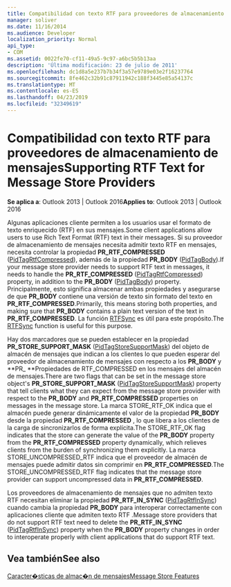 ```yaml
---
title: Compatibilidad con texto RTF para proveedores de almacenamiento de mensajes
manager: soliver
ms.date: 11/16/2014
ms.audience: Developer
localization_priority: Normal
api_type:
- COM
ms.assetid: 0022fe70-cf11-49a5-9c97-a6bc5b5b13aa
description: 'Última modificación: 23 de julio de 2011'
ms.openlocfilehash: dc1d8a5e237b7b34f3a57e9789e03e2f16237764
ms.sourcegitcommit: 8fe462c32b91c87911942c188f3445e85a54137c
ms.translationtype: MT
ms.contentlocale: es-ES
ms.lasthandoff: 04/23/2019
ms.locfileid: "32349619"
---
```

# <a name="supporting-rtf-text-for-message-store-providers"></a><span data-ttu-id="9f9ba-103">Compatibilidad con texto RTF para proveedores de almacenamiento de mensajes</span><span class="sxs-lookup"><span data-stu-id="9f9ba-103">Supporting RTF Text for Message Store Providers</span></span>

  
  
<span data-ttu-id="9f9ba-104">**Se aplica a**: Outlook 2013 | Outlook 2016</span><span class="sxs-lookup"><span data-stu-id="9f9ba-104">**Applies to**: Outlook 2013 | Outlook 2016</span></span> 
  
<span data-ttu-id="9f9ba-105">Algunas aplicaciones cliente permiten a los usuarios usar el formato de texto enriquecido (RTF) en sus mensajes.</span><span class="sxs-lookup"><span data-stu-id="9f9ba-105">Some client applications allow users to use Rich Text Format (RTF) text in their messages.</span></span> <span data-ttu-id="9f9ba-106">Si su proveedor de almacenamiento de mensajes necesita admitir texto RTF en mensajes, necesita controlar la propiedad **PR_RTF_COMPRESSED** ([PidTagRtfCompressed](pidtagrtfcompressed-canonical-property.md)), además de la propiedad **PR_BODY** ([PidTagBody](pidtagbody-canonical-property.md)).</span><span class="sxs-lookup"><span data-stu-id="9f9ba-106">If your message store provider needs to support RTF text in messages, it needs to handle the **PR_RTF_COMPRESSED** ([PidTagRtfCompressed](pidtagrtfcompressed-canonical-property.md)) property, in addition to the **PR_BODY** ([PidTagBody](pidtagbody-canonical-property.md)) property.</span></span> <span data-ttu-id="9f9ba-107">Principalmente, esto significa almacenar ambas propiedades y asegurarse de que **PR_BODY** contiene una versión de texto sin formato del texto en **PR_RTF_COMPRESSED**.</span><span class="sxs-lookup"><span data-stu-id="9f9ba-107">Primarily, this means storing both properties, and making sure that **PR_BODY** contains a plain text version of the text in **PR_RTF_COMPRESSED**.</span></span> <span data-ttu-id="9f9ba-108">La función [RTFSync](rtfsync.md) es útil para este propósito.</span><span class="sxs-lookup"><span data-stu-id="9f9ba-108">The [RTFSync](rtfsync.md) function is useful for this purpose.</span></span> 
  
<span data-ttu-id="9f9ba-109">Hay dos marcadores que se pueden establecer en la propiedad **PR_STORE_SUPPORT_MASK** ([PidTagStoreSupportMask](pidtagstoresupportmask-canonical-property.md)) del objeto de almacén de mensajes que indican a los clientes lo que pueden esperar del proveedor de almacenamiento de mensajes con respecto a los **PR_BODY** y \*\*PR_ \*\*Propiedades de RTF_COMPRESSED en los mensajes del almacén de mensajes.</span><span class="sxs-lookup"><span data-stu-id="9f9ba-109">There are two flags that can be set in the message store object's **PR_STORE_SUPPORT_MASK** ([PidTagStoreSupportMask](pidtagstoresupportmask-canonical-property.md)) property that tell clients what they can expect from the message store provider with respect to the **PR_BODY** and **PR_RTF_COMPRESSED** properties on messages in the message store.</span></span> <span data-ttu-id="9f9ba-110">La marca STORE_RTF_OK indica que el almacén puede generar dinámicamente el valor de la propiedad **PR_BODY** desde la propiedad **PR_RTF_COMPRESSED** , lo que libera a los clientes de la carga de sincronizarlos de forma explícita.</span><span class="sxs-lookup"><span data-stu-id="9f9ba-110">The STORE_RTF_OK flag indicates that the store can generate the value of the **PR_BODY** property from the **PR_RTF_COMPRESSED** property dynamically, which relieves clients from the burden of synchronizing them explicitly.</span></span> <span data-ttu-id="9f9ba-111">La marca STORE_UNCOMPRESSED_RTF indica que el proveedor de almacén de mensajes puede admitir datos sin comprimir en **PR_RTF_COMPRESSED**.</span><span class="sxs-lookup"><span data-stu-id="9f9ba-111">The STORE_UNCOMPRESSED_RTF flag indicates that the message store provider can support uncompressed data in **PR_RTF_COMPRESSED**.</span></span>
  
<span data-ttu-id="9f9ba-112">Los proveedores de almacenamiento de mensajes que no admiten texto RTF necesitan eliminar la propiedad **PR_RTF_IN_SYNC** ([PidTagRtfInSync](pidtagrtfinsync-canonical-property.md)) cuando cambia la propiedad **PR_BODY** para interoperar correctamente con aplicaciones cliente que admiten texto RTF .</span><span class="sxs-lookup"><span data-stu-id="9f9ba-112">Message store providers that do not support RTF text need to delete the **PR_RTF_IN_SYNC** ([PidTagRtfInSync](pidtagrtfinsync-canonical-property.md)) property when the **PR_BODY** property changes in order to interoperate properly with client applications that do support RTF text.</span></span> 
  
## <a name="see-also"></a><span data-ttu-id="9f9ba-113">Vea también</span><span class="sxs-lookup"><span data-stu-id="9f9ba-113">See also</span></span>



[<span data-ttu-id="9f9ba-114">Caracter�sticas de almac�n de mensajes</span><span class="sxs-lookup"><span data-stu-id="9f9ba-114">Message Store Features</span></span>](message-store-features.md)

